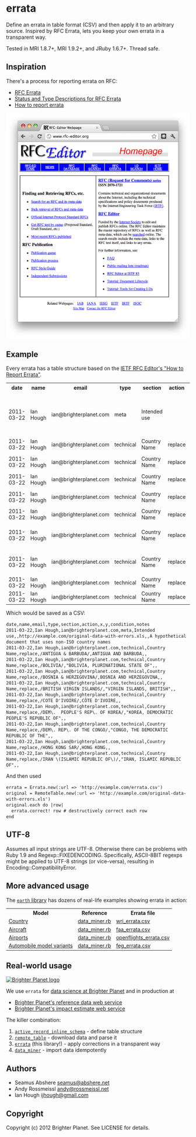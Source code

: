 # errata

Define an errata in table format (CSV) and then apply it to an arbitrary source. Inspired by RFC Errata, lets you keep your own errata in a transparent way.

Tested in MRI 1.8.7+, MRI 1.9.2+, and JRuby 1.6.7+. Thread safe.

## Inspiration

There's a process for reporting errata on RFC:

* [RFC Errata](http://www.rfc-editor.org/errata.php)
* [Status and Type Descriptions for RFC Errata](http://www.rfc-editor.org/status_type_desc.html)
* [How to report errata](http://www.rfc-editor.org/how_to_report.html)

<p><a href="http://www.rfc-editor.org"><img src="https://github.com/seamusabshere/errata/raw/master/rfc_editor.png" alt="screenshot of the RFC Editor" /></a></p>

## Example

Every errata has a table structure based on the [IETF RFC Editor's "How to Report Errata"](http://www.rfc-editor.org/how_to_report.html).

<table>
  <tr>
    <th>date</th>
    <th>name</th>
    <th>email</th>
    <th>type</th>
    <th>section</th>
    <th>action</th>
    <th>x</th>
    <th>y</th>
    <th>condition</th>
    <th>notes</th>
  </tr>
  <tr>
    <td>2011-03-22</td>
    <td>Ian Hough</td>
    <td>ian@brighterplanet.com</td>
    <td>meta</td>
    <td>Intended use</td>
    <td></td>
    <td>http://example.com/original-data-with-errors.xls</td>
    <td></td>
    <td></td>
    <td>A hypothetical document that uses non-ISO country names</td>
  </tr>
  <tr>
    <td>2011-03-22</td>
    <td>Ian Hough</td>
    <td>ian@brighterplanet.com</td>
    <td>technical</td>
    <td>Country Name</td>
    <td>replace</td>
    <td>/ANTIGUA &amp; BARBUDA/</td>
    <td>ANTIGUA AND BARBUDA</td>
    <td></td>
    <td></td>
  </tr>
  <tr>
    <td>2011-03-22</td>
    <td>Ian Hough</td>
    <td>ian@brighterplanet.com</td>
    <td>technical</td>
    <td>Country Name</td>
    <td>replace</td>
    <td>/BOLIVIA/</td>
    <td>BOLIVIA, PLURINATIONAL STATE OF</td>
    <td></td>
    <td></td>
  </tr>
  <tr>
    <td>2011-03-22</td>
    <td>Ian Hough</td>
    <td>ian@brighterplanet.com</td>
    <td>technical</td>
    <td>Country Name</td>
    <td>replace</td>
    <td>/BOSNIA &amp; HERZEGOVINA/</td>
    <td>BOSNIA AND HERZEGOVINA</td>
    <td></td>
    <td></td>
  </tr>
  <tr>
    <td>2011-03-22</td>
    <td>Ian Hough</td>
    <td>ian@brighterplanet.com</td>
    <td>technical</td>
    <td>Country Name</td>
    <td>replace</td>
    <td>/BRITISH VIRGIN ISLANDS/</td>
    <td>VIRGIN ISLANDS, BRITISH</td>
    <td></td>
    <td></td>
  </tr>
  <tr>
    <td>2011-03-22</td>
    <td>Ian Hough</td>
    <td>ian@brighterplanet.com</td>
    <td>technical</td>
    <td>Country Name</td>
    <td>replace</td>
    <td>/COTE D'IVOIRE/</td>
    <td>CÔTE D'IVOIRE</td>
    <td></td>
    <td></td>
  </tr>
  <tr>
    <td>2011-03-22</td>
    <td>Ian Hough</td>
    <td>ian@brighterplanet.com</td>
    <td>technical</td>
    <td>Country Name</td>
    <td>replace</td>
    <td>/DEM\. PEOPLE'S REP\. OF KOREA/</td>
    <td>KOREA, DEMOCRATIC PEOPLE'S REPUBLIC OF</td>
    <td></td>
    <td></td>
  </tr>
  <tr>
    <td>2011-03-22</td>
    <td>Ian Hough</td>
    <td>ian@brighterplanet.com</td>
    <td>technical</td>
    <td>Country Name</td>
    <td>replace</td>
    <td>/DEM\. REP\. OF THE CONGO/</td>
    <td>CONGO, THE DEMOCRATIC REPUBLIC OF THE</td>
    <td></td>
    <td></td>
  </tr>
  <tr>
    <td>2011-03-22</td>
    <td>Ian Hough</td>
    <td>ian@brighterplanet.com</td>
    <td>technical</td>
    <td>Country Name</td>
    <td>replace</td>
    <td>/HONG KONG SAR/</td>
    <td>HONG KONG</td>
    <td></td>
    <td></td>
  </tr>
  <tr>
    <td>2011-03-22</td>
    <td>Ian Hough</td>
    <td>ian@brighterplanet.com</td>
    <td>technical</td>
    <td>Country Name</td>
    <td>replace</td>
    <td>/IRAN \(ISLAMIC REPUBLIC OF\)/</td>
    <td>IRAN, ISLAMIC REPUBLIC OF</td>
    <td></td>
    <td></td>
  </tr>
</table>

Which would be saved as a CSV:

    date,name,email,type,section,action,x,y,condition,notes
    2011-03-22,Ian Hough,ian@brighterplanet.com,meta,Intended use,,http://example.com/original-data-with-errors.xls,,A hypothetical document that uses non-ISO country names
    2011-03-22,Ian Hough,ian@brighterplanet.com,technical,Country Name,replace,/ANTIGUA & BARBUDA/,ANTIGUA AND BARBUDA,,
    2011-03-22,Ian Hough,ian@brighterplanet.com,technical,Country Name,replace,/BOLIVIA/,"BOLIVIA, PLURINATIONAL STATE OF",,
    2011-03-22,Ian Hough,ian@brighterplanet.com,technical,Country Name,replace,/BOSNIA & HERZEGOVINA/,BOSNIA AND HERZEGOVINA,,
    2011-03-22,Ian Hough,ian@brighterplanet.com,technical,Country Name,replace,/BRITISH VIRGIN ISLANDS/,"VIRGIN ISLANDS, BRITISH",,
    2011-03-22,Ian Hough,ian@brighterplanet.com,technical,Country Name,replace,/COTE D'IVOIRE/,CÔTE D'IVOIRE,,
    2011-03-22,Ian Hough,ian@brighterplanet.com,technical,Country Name,replace,/DEM\.  PEOPLE'S REP\. OF KOREA/,"KOREA, DEMOCRATIC PEOPLE'S REPUBLIC OF",,
    2011-03-22,Ian Hough,ian@brighterplanet.com,technical,Country Name,replace,/DEM\. REP\. OF THE CONGO/,"CONGO, THE DEMOCRATIC REPUBLIC OF THE",,
    2011-03-22,Ian Hough,ian@brighterplanet.com,technical,Country Name,replace,/HONG KONG SAR/,HONG KONG,,
    2011-03-22,Ian Hough,ian@brighterplanet.com,technical,Country Name,replace,/IRAN \(ISLAMIC REPUBLIC OF\)/,"IRAN, ISLAMIC REPUBLIC OF",,

And then used

    errata = Errata.new(:url => 'http://example.com/errata.csv')
    original = RemoteTable.new(:url => 'http://example.com/original-data-with-errors.xls')
    original.each do |row|
      errata.correct! row # destructively correct each row
    end

## UTF-8

Assumes all input strings are UTF-8. Otherwise there can be problems with Ruby 1.9 and Regexp::FIXEDENCODING. Specifically, ASCII-8BIT regexps might be applied to UTF-8 strings (or vice-versa), resulting in Encoding::CompatibilityError.

## More advanced usage

The [`earth` library](https://github.com/brighterplanet/earth) has dozens of real-life examples showing errata in action:

<table>
  <tr>
    <th>Model</th>
    <th>Reference</th>
    <th>Errata file</th>
  </tr>
  <tr>
    <td><a href="http://data.brighterplanet.com/countries">Country</a></td>
    <td><a href="https://github.com/brighterplanet/earth/blob/master/lib/earth/locality/country/data_miner.rb">data_miner.rb</a></td>
    <td><a href="https://raw.github.com/brighterplanet/earth/master/errata/country/wri_errata.csv">wri_errata.csv</a></td>
  </tr>
  <tr>
    <td><a href="http://data.brighterplanet.com/aircraft">Aircraft</a></td>
    <td><a href="https://github.com/brighterplanet/earth/blob/master/lib/earth/air/aircraft/data_miner.rb">data_miner.rb</a></td>
    <td><a href="https://raw.github.com/brighterplanet/earth/master/errata/aircraft/faa_errata.csv">faa_errata.csv</a></td>
  </tr>
  <tr>
    <td><a href="http://data.brighterplanet.com/airports">Airports</a></td>
    <td><a href="https://github.com/brighterplanet/earth/blob/master/lib/earth/air/airport/data_miner.rb">data_miner.rb</a></td>
    <td><a href="https://raw.github.com/brighterplanet/earth/master/errata/airport/openflights_errata.csv">openflights_errata.csv</a></td>
  </tr>
  <tr>
    <td><a href="http://data.brighterplanet.com/automobile_make_model_year_variants">Automobile model variants</a></td>
    <td><a href="https://github.com/brighterplanet/earth/blob/master/lib/earth/automobile/automobile_make_model_year_variant/data_miner.rb">data_miner.rb</a></td>
    <td><a href="https://raw.github.com/brighterplanet/earth/master/errata/automobile_make_model_year_variant/feg_errata.csv">feg_errata.csv</a></td>
  </tr>
</table>

## Real-world usage

<p><a href="http://brighterplanet.com"><img src="https://s3.amazonaws.com/static.brighterplanet.com/assets/logos/flush-left/inline/green/rasterized/brighter_planet-160-transparent.png" alt="Brighter Planet logo"/></a></p>

We use `errata` for [data science at Brighter Planet](http://brighterplanet.com/research) and in production at

* [Brighter Planet's reference data web service](http://data.brighterplanet.com)
* [Brighter Planet's impact estimate web service](http://impact.brighterplanet.com)

The killer combination:

1. [`active_record_inline_schema`](https://github.com/seamusabshere/active_record_inline_schema) - define table structure
2. [`remote_table`](https://github.com/seamusabshere/remote_table) - download data and parse it
3. [`errata`](https://github.com/seamusabshere/errata) (this library!) - apply corrections in a transparent way
4. [`data_miner`](https://github.com/seamusabshere/data_miner) - import data idempotently

## Authors

* Seamus Abshere <seamus@abshere.net>
* Andy Rossmeissl <andy@rossmeissl.net>
* Ian Hough <ijhough@gmail.com>

## Copyright

Copyright (c) 2012 Brighter Planet. See LICENSE for details.
